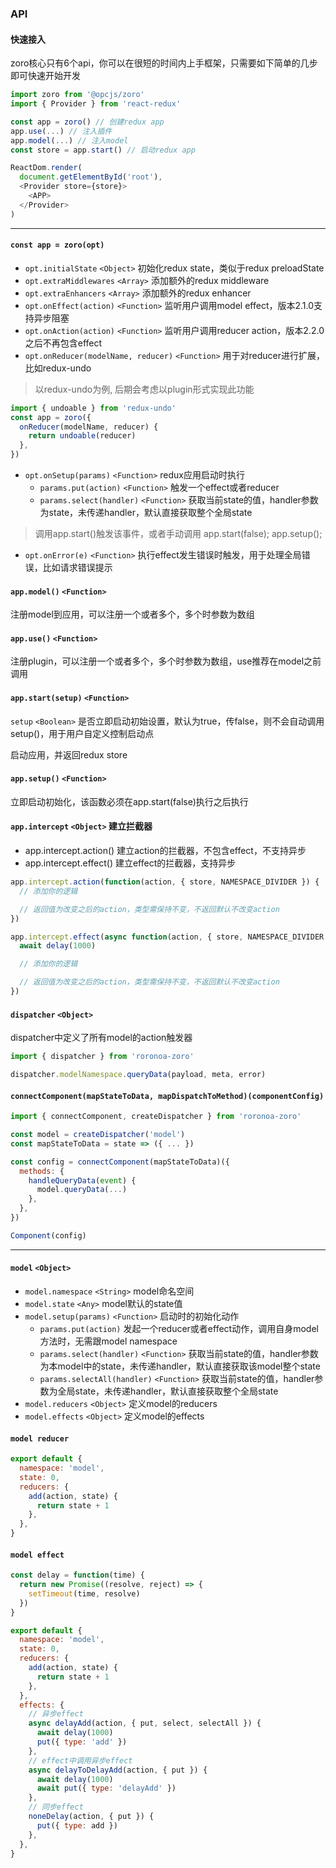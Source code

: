 ### API

#### 快速接入

zoro核心只有6个api，你可以在很短的时间内上手框架，只需要如下简单的几步即可快速开始开发

```js
import zoro from '@opcjs/zoro'
import { Provider } from 'react-redux'

const app = zoro() // 创建redux app
app.use(...) // 注入插件
app.model(...) // 注入model
const store = app.start() // 启动redux app

ReactDom.render(
  document.getElementById('root'),
  <Provider store={store}>
    <APP>
  </Provider>
)
```

---

#### `const app = zoro(opt)`

* `opt.initialState` `<Object>` 初始化redux state，类似于redux preloadState
* `opt.extraMiddlewares` `<Array>` 添加额外的redux middleware
* `opt.extraEnhancers` `<Array>` 添加额外的redux enhancer
* `opt.onEffect(action)` `<Function>` 监听用户调用model effect，版本2.1.0支持异步阻塞
* `opt.onAction(action)` `<Function>` 监听用户调用reducer action，版本2.2.0之后不再包含effect
* `opt.onReducer(modelName, reducer)` `<Function>` 用于对reducer进行扩展，比如redux-undo

> 以redux-undo为例, 后期会考虑以plugin形式实现此功能
```js
import { undoable } from 'redux-undo'
const app = zoro({
  onReducer(modelName, reducer) {
    return undoable(reducer)
  },
})
```
* `opt.onSetup(params)` `<Function>` redux应用启动时执行
  * `params.put(action)` `<Function>` 触发一个effect或者reducer
  * `params.select(handler)` `<Function>` 获取当前state的值，handler参数为state，未传递handler，默认直接获取整个全局state
> 调用app.start()触发该事件，或者手动调用
app.start(false);
app.setup();
* `opt.onError(e)` `<Function>` 执行effect发生错误时触发，用于处理全局错误，比如请求错误提示

#### `app.model()` `<Function>`

注册model到应用，可以注册一个或者多个，多个时参数为数组

#### `app.use()` `<Function>`

注册plugin，可以注册一个或者多个，多个时参数为数组，use推荐在model之前调用

#### `app.start(setup)` `<Function>`

`setup` `<Boolean>` 是否立即启动初始设置，默认为true，传false，则不会自动调用setup()，用于用户自定义控制启动点

启动应用，并返回redux store

#### `app.setup()` `<Function>`

立即启动初始化，该函数必须在app.start(false)执行之后执行

#### `app.intercept` `<Object>` 建立拦截器
  * app.intercept.action() 建立action的拦截器，不包含effect，不支持异步
  * app.intercept.effect() 建立effect的拦截器，支持异步

```js
app.intercept.action(function(action, { store, NAMESPACE_DIVIDER }) {
  // 添加你的逻辑

  // 返回值为改变之后的action，类型需保持不变，不返回默认不改变action
})

app.intercept.effect(async function(action, { store, NAMESPACE_DIVIDER }) {
  await delay(1000)

  // 添加你的逻辑

  // 返回值为改变之后的action，类型需保持不变，不返回默认不改变action
})
```

#### `dispatcher` `<Object>`
dispatcher中定义了所有model的action触发器
```js
import { dispatcher } from 'roronoa-zoro'

dispatcher.modelNamespace.queryData(payload, meta, error)
```

#### `connectComponent(mapStateToData, mapDispatchToMethod)(componentConfig)`
```js
import { connectComponent, createDispatcher } from 'roronoa-zoro'

const model = createDispatcher('model')
const mapStateToData = state => ({ ... })

const config = connectComponent(mapStateToData)({
  methods: {
    handleQueryData(event) {
      model.queryData(...)
    },
  },
})

Component(config)

```

---

#### `model` `<Object>`

* `model.namespace` `<String>` model命名空间
* `model.state` `<Any>` model默认的state值
* `model.setup(params)` `<Function>` 启动时的初始化动作
  * `params.put(action)` 发起一个reducer或者effect动作，调用自身model方法时，无需跟model namespace
  * `params.select(handler)` `<Function>` 获取当前state的值，handler参数为本model中的state，未传递handler，默认直接获取该model整个state
  * `params.selectAll(handler)` `<Function>` 获取当前state的值，handler参数为全局state，未传递handler，默认直接获取整个全局state
* `model.reducers` `<Object>` 定义model的reducers
* `model.effects` `<Object>` 定义model的effects

#### `model reducer`

```js
export default {
  namespace: 'model',
  state: 0,
  reducers: {
    add(action, state) {
      return state + 1
    },
  },
}
```

#### `model effect`

```js
const delay = function(time) {
  return new Promise((resolve, reject) => {
    setTimeout(time, resolve)
  })
}

export default {
  namespace: 'model',
  state: 0,
  reducers: {
    add(action, state) {
      return state + 1
    },
  },
  effects: {
    // 异步effect
    async delayAdd(action, { put, select, selectAll }) {
      await delay(1000)
      put({ type: 'add' })
    },
    // effect中调用异步effect
    async delayToDelayAdd(action, { put }) {
      await delay(1000)
      await put({ type: 'delayAdd' })
    },
    // 同步effect
    noneDelay(action, { put }) {
      put({ type: add })
    },
  },
}
```
